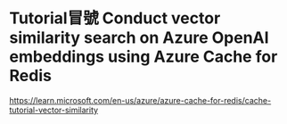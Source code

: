 # Tutorial冒號 Conduct vector similarity search on Azure OpenAI embeddings using Azure Cache for Redis

<https://learn.microsoft.com/en-us/azure/azure-cache-for-redis/cache-tutorial-vector-similarity>
